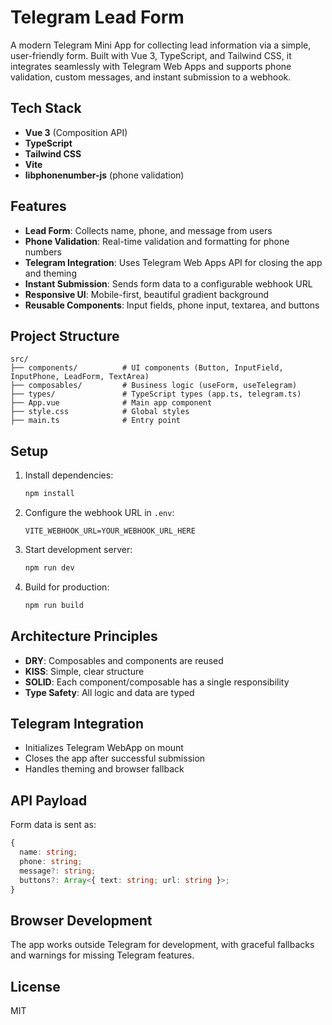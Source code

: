 # Telegram Lead Form

A modern Telegram Mini App for collecting lead information via a simple, user-friendly form. Built with Vue 3, TypeScript, and Tailwind CSS, it integrates seamlessly with Telegram Web Apps and supports phone validation, custom messages, and instant submission to a webhook.

## Tech Stack

- **Vue 3** (Composition API)
- **TypeScript**
- **Tailwind CSS**
- **Vite**
- **libphonenumber-js** (phone validation)

## Features

- **Lead Form**: Collects name, phone, and message from users
- **Phone Validation**: Real-time validation and formatting for phone numbers
- **Telegram Integration**: Uses Telegram Web Apps API for closing the app and theming
- **Instant Submission**: Sends form data to a configurable webhook URL
- **Responsive UI**: Mobile-first, beautiful gradient background
- **Reusable Components**: Input fields, phone input, textarea, and buttons

## Project Structure

```
src/
├── components/          # UI components (Button, InputField, InputPhone, LeadForm, TextArea)
├── composables/         # Business logic (useForm, useTelegram)
├── types/               # TypeScript types (app.ts, telegram.ts)
├── App.vue              # Main app component
├── style.css            # Global styles
├── main.ts              # Entry point
```

## Setup

1. Install dependencies:
   ```bash
   npm install
   ```
2. Configure the webhook URL in `.env`:
   ```env
   VITE_WEBHOOK_URL=YOUR_WEBHOOK_URL_HERE
   ```
3. Start development server:
   ```bash
   npm run dev
   ```
4. Build for production:
   ```bash
   npm run build
   ```

## Architecture Principles

- **DRY**: Composables and components are reused
- **KISS**: Simple, clear structure
- **SOLID**: Each component/composable has a single responsibility
- **Type Safety**: All logic and data are typed

## Telegram Integration

- Initializes Telegram WebApp on mount
- Closes the app after successful submission
- Handles theming and browser fallback

## API Payload

Form data is sent as:
```typescript
{
  name: string;
  phone: string;
  message?: string;
  buttons?: Array<{ text: string; url: string }>;
}
```

## Browser Development

The app works outside Telegram for development, with graceful fallbacks and warnings for missing Telegram features.

## License

MIT
